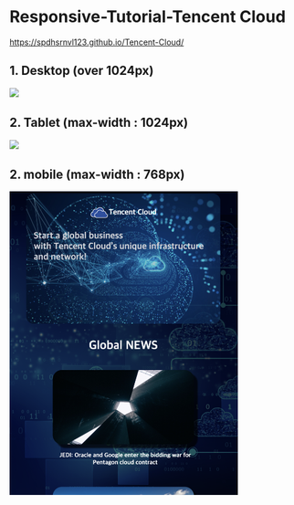 # Responsive-Tutorial-Tencent Cloud

https://spdhsrnvl123.github.io/Tencent-Cloud/

## 1. Desktop (over 1024px)

<img src="images/Desktop.png" width="1025px" />

## 2. Tablet (max-width : 1024px)

<img src="images/Tablet.png" width="769px" />

## 2. mobile (max-width : 768px)

<img src="images/mobile.png" width="400px" />